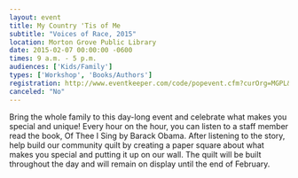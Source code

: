 ```yaml
---
layout: event
title: My Country 'Tis of Me
subtitle: "Voices of Race, 2015"
location: Morton Grove Public Library
date: 2015-02-07 00:00:00 -0600
times: 9 a.m. - 5 p.m.
audiences: ['Kids/Family']
types: ['Workshop', 'Books/Authors']
registration: http://www.eventkeeper.com/code/popevent.cfm?curOrg=MGPL&curApp=events&eID=3876539&thisDate=NO_DATE
canceled: "No"
---
```

Bring the whole family to this day-long event and celebrate what makes you special and unique!  Every hour on the hour, you can listen to a staff member read the book, Of Thee I Sing by Barack Obama.  After listening to the story, help build our community quilt by creating a paper square about what makes you special and putting it up on our wall.  The quilt will be built throughout the day and will remain on display until the end of February.
